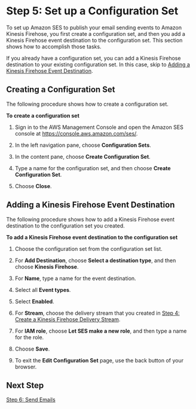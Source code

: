 # Step 5: Set up a Configuration Set<a name="event-publishing-redshift-configuration-set"></a>

To set up Amazon SES to publish your email sending events to Amazon Kinesis Firehose, you first create a configuration set, and then you add a Kinesis Firehose event destination to the configuration set\. This section shows how to accomplish those tasks\.

If you already have a configuration set, you can add a Kinesis Firehose destination to your existing configuration set\. In this case, skip to [Adding a Kinesis Firehose Event Destination](#event-publishing-redshift-configuration-set-add-destination)\.

## Creating a Configuration Set<a name="event-publishing-redshift-configuration-set-create"></a>

The following procedure shows how to create a configuration set\.

**To create a configuration set**

1. Sign in to the AWS Management Console and open the Amazon SES console at [https://console\.aws\.amazon\.com/ses/](https://console.aws.amazon.com/ses/)\.

1. In the left navigation pane, choose **Configuration Sets**\.

1. In the content pane, choose **Create Configuration Set**\.

1. Type a name for the configuration set, and then choose **Create Configuration Set**\.

1. Choose **Close**\.

## Adding a Kinesis Firehose Event Destination<a name="event-publishing-redshift-configuration-set-add-destination"></a>

The following procedure shows how to add a Kinesis Firehose event destination to the configuration set you created\.

**To add a Kinesis Firehose event destination to the configuration set**

1. Choose the configuration set from the configuration set list\.

1. For **Add Destination**, choose **Select a destination type**, and then choose **Kinesis Firehose**\.

1. For **Name**, type a name for the event destination\.

1. Select all **Event types**\.

1. Select **Enabled**\.

1. For **Stream**, choose the delivery stream that you created in [Step 4: Create a Kinesis Firehose Delivery Stream](event-publishing-redshift-firehose-stream.md)\.

1. For **IAM role**, choose **Let SES make a new role**, and then type a name for the role\.

1. Choose **Save**\.

1. To exit the **Edit Configuration Set** page, use the back button of your browser\.

## Next Step<a name="event-publishing-redshift-configuration-set-next-step"></a>

[Step 6: Send Emails](event-publishing-redshift-send-email.md)